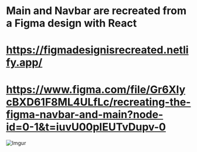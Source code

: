# Main and Navbar are recreated from a Figma design with React
# https://figmadesignisrecreated.netlify.app/
# https://www.figma.com/file/Gr6XlycBXD61F8ML4ULfLc/recreating-the-figma-navbar-and-main?node-id=0-1&t=iuvU00pIEUTvDupv-0
![Imgur](https://imgur.com/2Uhci1M.png)
